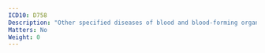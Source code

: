 ```yaml
---
ICD10: D758
Description: "Other specified diseases of blood and blood-forming organs"
Matters: No
Weight: 0
---
```

